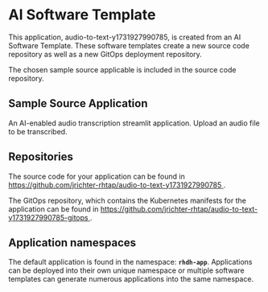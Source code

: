 # AI Software Template

This application, audio-to-text-y1731927990785, is created from an AI Software Template. These software templates create a new source code repository as well as a new GitOps deployment repository.

The chosen sample source applicable is included in the source code repository.

## Sample Source Application

An AI-enabled audio transcription streamlit application. Upload an audio file to be transcribed.

## Repositories

The source code for your application can be found in [https://github.com/jrichter-rhtap/audio-to-text-y1731927990785 ](https://github.com/jrichter-rhtap/audio-to-text-y1731927990785 ).
 
The GitOps repository, which contains the Kubernetes manifests for the application can be found in 
[https://github.com/jrichter-rhtap/audio-to-text-y1731927990785-gitops ](https://github.com/jrichter-rhtap/audio-to-text-y1731927990785-gitops ). 

## Application namespaces 

The default application is found in the namespace: **`rhdh-app`**. Applications can be deployed into their own unique namespace or multiple software templates can generate numerous applications into the same namespace.